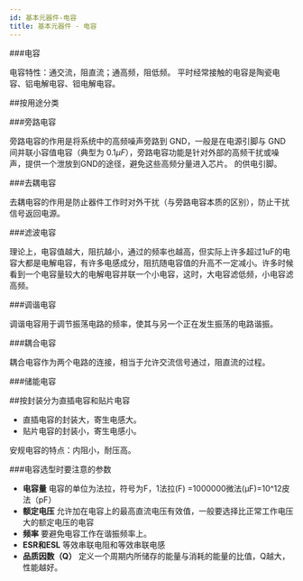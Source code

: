 ```yaml
---
id: 基本元器件-电容
title: 基本元器件 - 电容
---
```


###电容

电容特性：通交流，阻直流；通高频，阻低频。
平时经常接触的电容是陶瓷电容、铝电解电容、钽电解电容。

##按用途分类

###旁路电容

旁路电容的作用是将系统中的高频噪声旁路到 GND，一般是在电源引脚与 GND 间并联小容值电容（典型为 $0.1\mu F$），旁路电容功能是针对外部的高频干扰或噪声，提供一个泄放到GND的途径，避免这些高频分量进入芯片。
的供电引脚。

###去耦电容

去耦电容的作用是防止器件工作时对外干扰（与旁路电容本质的区别），防止干扰信号返回电源。

###滤波电容

理论上，电容值越大，阻抗越小，通过的频率也越高，但实际上许多超过1uF的电容大都是电解电容，有许多电感成分，阻抗随电容值的升高不一定减小。许多时候看到一个电容量较大的电解电容并联一个小电容，这时，大电容滤低频，小电容滤高频。

###调谐电容

调谐电容用于调节振荡电路的频率，使其与另一个正在发生振荡的电路谐振。

###耦合电容

耦合电容作为两个电路的连接，相当于允许交流信号通过，阻直流的过程。

###储能电容

##按封装分为直插电容和贴片电容

- 直插电容的封装大，寄生电感大。
- 贴片电容的封装小，寄生电感小。

安规电容的特点：内阻小，耐压高。

###电容选型时要注意的参数

- **电容量** 电容的单位为法拉，符号为F，1法拉(F) =1000000微法(μF)=10^12皮法（pF）
- **额定电压** 允许加在电容上的最高直流电压有效值，一般要选择比正常工作电压大的额定电压的电容
- **频率** 要避免电容工作在谐振频率上。
- **ESR和ESL** 等效串联电阻和等效串联电感
- **品质因数（Q）** 定义一个周期内所储存的能量与消耗的能量的比值，Q越大，性能越好。


